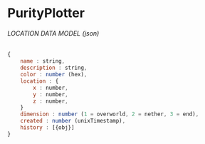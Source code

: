 # PurityPlotter


###### LOCATION DATA MODEL (json)

```javascript
{
    name : string,
    description : string,
    color : number (hex),
    location : {
        x : number,
        y : number,
        z : number,
    }
    dimension : number (1 = overworld, 2 = nether, 3 = end),
    created : number (unixTimestamp),
    history : [{obj}]
}
```

